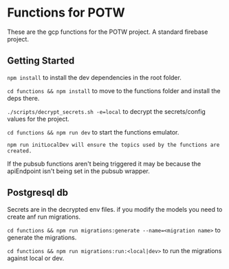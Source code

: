 # Functions for POTW

These are the gcp functions for the POTW project. A standard firebase project.

## Getting Started

`npm install` to install the dev dependencies in the root folder.

`cd functions && npm install` to move to the functions folder and install the deps there.

`./scripts/decrypt_secrets.sh -e=local` to decrypt the secrets/config values for the project.

`cd functions && npm run dev` to start the functions emulator.

`npm run initLocalDev will ensure the topics used by the functions are created.`

If the pubsub functions aren't being triggered it may be because the apiEndpoint isn't being set in the pubsub wrapper.

## Postgresql db

Secrets are in the decrypted env files. if you modify the models you need to create anf run migrations.

`cd functions && npm run migrations:generate --name=<migration name>` to generate the migrations.

`cd functions && npm run migrations:run:<local|dev>` to run the migrations against local or dev.